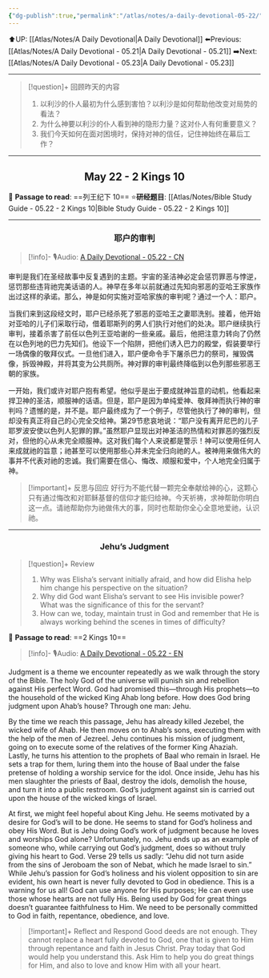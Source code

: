 ```yaml
---
{"dg-publish":true,"permalink":"/atlas/notes/a-daily-devotional-05-22/","noteIcon":""}
---
```


 ⬆️UP: [[Atlas/Notes/A Daily Devotional\|A Daily Devotional]]
⬅️Previous: [[Atlas/Notes/A Daily Devotional - 05.21\|A Daily Devotional - 05.21]]
➡️Next: [[Atlas/Notes/A Daily Devotional - 05.23\|A Daily Devotional - 05.23]]

---

> [!question]+ 回顾昨天的内容
> 1. 以利沙的仆人最初为什么感到害怕？以利沙是如何帮助他改变对局势的看法？
> 2. ⁠为什么神要以利沙的仆人看到神的隐形力量？这对仆人有何重要意义？
> 3. 我们今天如何在面对困境时，保持对神的信任，记住神始终在幕后工作？

---
## <center>May 22 -  2 Kings 10</center>

📖 **Passage to read**: ==列王纪下 10==
⭐**研经题目**: [[Atlas/Notes/Bible Study Guide - 05.22 - 2 Kings 10\|Bible Study Guide - 05.22 - 2 Kings 10]]

---
### <center>耶户的审判</center>

> [!info]- 🎙️Audio: [A Daily Devotional - 05.22 - CN]()

审判是我们在圣经故事中反复遇到的主题。宇宙的圣洁神必定会惩罚罪恶与悖逆，惩罚那些违背祂完美话语的人。神早在多年以前就通过先知向邪恶的亚哈王家族作出过这样的承诺。那么，神是如何实施对亚哈家族的审判呢？通过一个人：耶户。

当我们来到这段经文时，耶户已经杀死了邪恶的亚哈王之妻耶洗别。接着，他开始对亚哈的儿子们采取行动，借着耶斯列的男人们执行对他们的处决。耶户继续执行审判，接着杀害了前任以色列王亚哈谢的一些亲戚。最后，他把注意力转向了仍然在以色列地的巴力先知们。他设下一个陷阱，把他们诱入巴力的殿堂，假装要举行一场偶像的敬拜仪式。一旦他们进入，耶户便命令手下屠杀巴力的祭司，摧毁偶像，拆毁神殿，并将其变为公共厕所。神对罪的审判最终降临到以色列那些邪恶王朝的家族。

一开始，我们或许对耶户抱有希望。他似乎是出于要成就神旨意的动机，他看起来捍卫神的圣洁，顺服神的话语。但是，耶户是因为单纯爱神、敬拜神而执行神的审判吗？遗憾的是，并不是。耶户最终成为了一个例子，尽管他执行了神的审判，但却没有真正将自己的心完全交给神。第29节悲哀地说：“耶户没有离开尼巴的儿子耶罗波安使以色列人犯罪的罪。”虽然耶户显现出对神圣洁的热情和对罪恶的强烈反对，但他的心从未完全顺服神。这对我们每个人来说都是警示！神可以使用任何人来成就祂的旨意；祂甚至可以使用那些心并未完全归向祂的人。被神用来做伟大的事并不代表对祂的忠诚。我们需要在信心、悔改、顺服和爱中，个人地完全归属于神。

> [!important]+ 反思与回应
好行为不能代替一颗完全奉献给神的心，这颗心只有通过悔改和对耶稣基督的信仰才能归给神。今天祈祷，求神帮助你明白这一点。请祂帮助你为祂做伟大的事，同时也帮助你全心全意地爱祂，认识祂。



---
### <center>Jehu’s Judgment</center>

> [!question]+ Review
> 1. Why was Elisha’s servant initially afraid, and how did Elisha help him change his perspective on the situation?
> 2. Why did God want Elisha’s servant to see His invisible power? What was the significance of this for the servant?
> 3. How can we, today, maintain trust in God and remember that He is always working behind the scenes in times of difficulty?

📖 **Passage to read**: ==2 Kings 10==

> [!info]- 🎙️Audio: [A Daily Devotional - 05.22 - EN]()  

Judgment is a theme we encounter repeatedly as we walk through the story of the Bible. The holy God of the universe will punish sin and rebellion against His perfect Word. God had promised this—through His prophets—to the household of the wicked King Ahab long before. How does God bring judgment upon Ahab’s house? Through one man: Jehu.

By the time we reach this passage, Jehu has already killed Jezebel, the wicked wife of Ahab. He then moves on to Ahab’s sons, executing them with the help of the men of Jezreel. Jehu continues his mission of judgment, going on to execute some of the relatives of the former King Ahaziah. Lastly, he turns his attention to the prophets of Baal who remain in Israel. He sets a trap for them, luring them into the house of Baal under the false pretense of holding a worship service for the idol. Once inside, Jehu has his men slaughter the priests of Baal, destroy the idols, demolish the house, and turn it into a public restroom. God’s judgment against sin is carried out upon the house of the wicked kings of Israel.

At first, we might feel hopeful about King Jehu. He seems motivated by a desire for God’s will to be done. He seems to stand for God’s holiness and obey His Word. But is Jehu doing God’s work of judgment because he loves and worships God alone? Unfortunately, no. Jehu ends up as an example of someone who, while carrying out God’s judgment, does so without truly giving his heart to God. Verse 29 tells us sadly: “Jehu did not turn aside from the sins of Jeroboam the son of Nebat, which he made Israel to sin.” While Jehu’s passion for God’s holiness and his violent opposition to sin are evident, his own heart is never fully devoted to God in obedience. This is a warning for us all! God can use anyone for His purposes; He can even use those whose hearts are not fully His. Being used by God for great things doesn’t guarantee faithfulness to Him. We need to be personally committed to God in faith, repentance, obedience, and love.

> [!important]+ Reflect and Respond
Good deeds are not enough. They cannot replace a heart fully devoted to God, one that is given to Him through repentance and faith in Jesus Christ. Pray today that God would help you understand this. Ask Him to help you do great things for Him, and also to love and know Him with all your heart.














